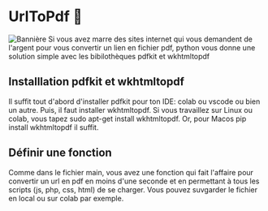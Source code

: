 # UrlToPdf 🔀
![Bannière](./assets/urltopdf.jepg)
Si vous avez marre des sites internet qui vous demandent de l'argent pour vous convertir un lien en fichier pdf, python vous donne une solution simple avec les bibilothèques pdfkit et wkhtmltopdf

## Installlation pdfkit et wkhtmltopdf
Il suffit tout d'abord d'installer pdfkit pour ton IDE: colab ou vscode ou bien un autre. Puis, il faut installer wkhtmltopdf. Si vous travaillez sur Linux ou colab, vous tapez sudo apt-get install wkhtmltopdf. Or, pour Macos pip install wkhtmltopdf il suffit.

## Définir une fonction
Comme dans le fichier main, vous avez une fonction qui fait l'affaire pour convertir un url en pdf en moins d'une seconde et en permettant à tous les scripts (js, php, css, html) de se charger. Vous pouvez suvgarder le fichier en local ou sur colab par exemple.

